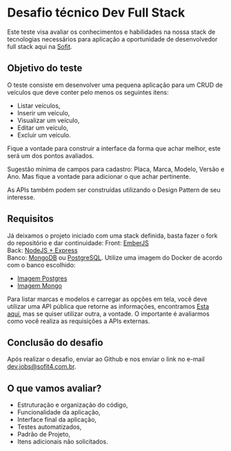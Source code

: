 # Desafio técnico Dev Full Stack

Este teste visa avaliar os conhecimentos e habilidades na nossa stack de tecnologias necessários para aplicação a oportunidade de desenvolvedor full stack aqui na [Sofit](https://sofit4.com.br).

## Objetivo do teste

O teste consiste em desenvolver uma pequena aplicação para um CRUD de veículos que deve conter pelo menos os seguintes itens:
- Listar veículos,
- Inserir um veículo,
- Visualizar um veículo,
- Editar um veículo, 
- Excluir um veículo.

Fique a vontade para construir a interface da forma que achar melhor, este será um dos pontos avaliados. 

Sugestão mínima de campos para cadastro: Placa, Marca, Modelo, Versão e Ano. Mas fique a vontade para adicionar o que achar pertinente.

As APIs também podem ser construídas utilizando o Design Pattern de seu interesse.

## Requisitos

Já deixamos o projeto iniciado com uma stack definida, basta fazer o fork do repositório e dar continuidade:
Front: [EmberJS](https://emberjs.com/)\
Back: [NodeJS + Express](https://expressjs.com/pt-br/)\
Banco: [MongoDB](https://www.mongodb.com/) ou [PostgreSQL](https://www.postgresql.org/). Utilize uma imagem do Docker de acordo com o banco escolhido:
- [Imagem Postgres](https://hub.docker.com/_/postgres)
- [Imagem Mongo](https://hub.docker.com/_/mongo)

Para listar marcas e modelos e carregar as opções em tela, você deve utilizar uma API pública que retorne as informações, encontramos [Esta aqui](https://deividfortuna.github.io/fipe/), mas se quiser utilizar outra, a vontade. O importante é avaliarmos como você realiza as requisições a APIs externas.

## Conclusão do desafio

Após realizar o desafio, enviar ao Github e nos enviar o link no e-mail dev.jobs@sofit4.com.br.

## O que vamos avaliar?

- Estruturação e organização do código,
- Funcionalidade da aplicação,
- Interface final da aplicação,
- Testes automatizados,
- Padrão de Projeto,
- Itens adicionais não solicitados.
